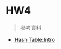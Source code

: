 # HW4
> 參考資料
* [Hash Table:Intro](http://alrightchiu.github.io/SecondRound/hash-tableintrojian-jie.html)


